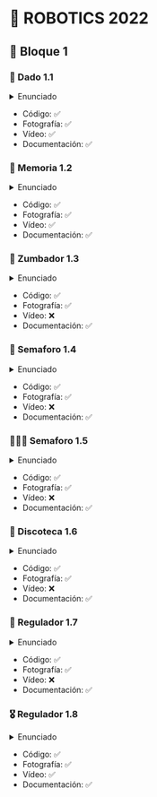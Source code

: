 # 🤖 ROBOTICS 2022

## 🦾 Bloque 1

### 🎲 Dado 1.1
<details>
    <summary>Enunciado</summary>
    <br>
    Habrá que simular un dado electrónicamente. Para ello, se utilizarán 3 LEDs y un pulsador.
    Inicialmente, todos los LEDs estarán apagados. Cuando se presione el pulsador, el sistema
    generará un número aleatorio entre 1 y 3. El número obtenido se mostrará al usuario
    encendiendo los LEDs. Los LEDs se deben situarse en línea, y deberán encenderse siempre de
    forma ordenada: primero los encendidos y luego los apagados, es decir, no mezclados.

</details>
<ul>
    <li> Código: ✅</li>
    <li> Fotografía: ✅</li>
    <li> Vídeo: ✅</li>
    <li> Documentación:  ✅</li>
</ul>

### 🧠 Memoria 1.2
<details>
    <summary>Enunciado</summary>
    <br>
    En este ejercicio se creará un juego como el «Simón». Como máximo deberá tener 3
    turnos, es decir, la secuencia más larga será de 5 colores. Sin embargo, esto tiene que ser
    modificable fácilmente a nivel de código (una variable), y mostrarlo en el vídeo.
    <br><br>
    Cuando iniciamos la aplicación se debe generar una secuencia aleatoria (de verdad y
    demostrada en el video). Esta secuencia comenzará con 3 opciones, que serán en función de la
    secuencia aleatoria que se obtuvo. Se recomiendo utilizar una estructura de datos, como puede ser array, para almacenar las secuencias. Por ejemplo, esta secuencia podría ser: Verde-RojoVerde, Verde-Verde-Verde, Rojo-Rojo-Rojo, Rojo-Verde-Verde, etc. Entre cada parpadeo se
    debe esperar un segundo. Tras esto, hay que esperar un par de segundos y comenzará el usuario
    a introducirla.<br><br>
    En este momento es cuando el usuario debe reproducir esa secuencia utilizando los
    pulsadores. Un pulsador se corresponderá al rojo y el otro al verde. Es decir, para «acertar» la
    secuencia Verde, Rojo, Verde el usuario deberá pulsar el pulsador asociado al verde una vez,
    después el pulsador asociado al rojo y tras esto el pulsador asociado al verde una vez. Cuando
    se pulse un pulsador, el LED asociado a ese pulsador se deberá iluminar.<br><br>
    Si el usuario realiza la acción correctamente, el juego sube de nivel. El incremento de nivel
    implica añadir un nuevo color generado aleatoriamente a la secuencia previa. Cada vez que el
    usuario acierta la combinación se vuelve a repetir la secuencia anterior añadiendo un parpadeo
    adicional para así ir aumentando la dificultad. ¡Ojo! Se añade un nuevo color a la secuencia
    previa, no hay que generar una nueva secuencia entera. Cuando llegué al final y el usuario
    obtenga la victoria, se mostrará un efecto de luz especial que indicará la victoria del usuario.<br><br>
    Si el usuario se equivoca y realiza una pulsación incorrecta, el juego finalizará, se mostrará
    un efecto de luz que indicará el fin de la partida (diferente al de la victoria) y se volverá a iniciar
    desde el principio. Se debe volver a generar una secuencia aleatoria inicial nueva.<br><br>
    Se debe dividir la funcionalidad del sistema en funciones. Si toda la lógica se encuentra en
    el método «loop», se restará la mitad de puntos, aunque el ejercicio esté bien.<br><br>
    ¡Cuidado! Los pulsadores necesitan de una resistencia, así que hay que añadirla, pues,
    en el caso de que quedaran conectadas directamente las corrientes positivas y negativa se haría
    un cortocircuito y se podría quemar la placa.<br><br>
    Atención: cuando se grabe el video, hay que mostrar tres secuencias/rondas, en dos
    partidas, una en la que funcione bien y otra partida en la que se falle en la segunda secuencia,
    para ver cómo se reinicia el juego. Habrá que mostrar varios inicios del primer turno para
    enseñar que el aleatorio se hizo correctamente. Si no, se descontarán puntos.

</details>
<ul>
    <li> Código: ✅</li>
    <li> Fotografía: ✅</li>
    <li> Vídeo: ✅</li>
    <li> Documentación:  ✅</li>
</ul>

### 📢 Zumbador 1.3
<details>
    <summary>Enunciado</summary>
    <br>
    Hay que ampliar el ejercicio anterior y agregar un sonido característico a cada uno de los
    LEDs utilizando el zumbador y sustituir los LEDs por un LED RGB. En lugar de utilizar 2 LEDs
    normales habrá que utilizar un LED RGB.
    <br><br>
    El sonido debe reproducirse cuando los LEDs parpadeen o cuando el usuario pulse el
    pulsador asociado a cada LED.<br><br>
    Cuando la partida finalice, y sea debido a que el usuario ha perdido hay que mostrar el
    color azul durante unos segundos. En caso de haber ganado, deberá de haber una «explosión»
    de colores
</details>
<ul>
    <li> Código: ✅</li>
    <li> Fotografía: ✅</li>
    <li> Vídeo: ❌</li>
    <li> Documentación:  ✅</li>
</ul>

### 🚥 Semaforo 1.4
<details>
    <summary>Enunciado</summary>
    <br>
    En este ejercicio hay que implementar un cruce con dos semáforos. Para ello, cuando un
    semáforo esté en verde, el otro estará en rojo. Después de un tiempo, el semáforo que está en
    verde tendrá que pasar a amarillo, y, tras unos segundos, a rojo. Tras una breve pausa para
    esperar a que los coches terminen de cruzar, el otro deberá de ponerse en verde y repetir el
    mismo proceso.

</details>
<ul>
    <li> Código: ✅</li>
    <li> Fotografía: ✅</li>
    <li> Vídeo: ❌</li>
    <li> Documentación:  ✅</li>
</ul>


### 🚥👨‍🦯 Semaforo 1.5
<details>
    <summary>Enunciado</summary>
    <br>
    Este ejercicio es una ampliación sobre el ejercicio anterior, cambiando algún componente
    y añadiendo un paso para peatones.<br><br>
    Habrá que cambiar los LEDs de los semáforos a LEDs RGB. Seguirá habiendo dos
    semáforos, pero solo uno tendrá paso para peatones.<br><br>
    Para el paso de peatones, habrá que utilizar el LED verde, el LED rojo, y el zumbador. El
    LED rojo estará encendido cuando el semáforo para coches correspondiente esté en verde.
    Cuando este esté en rojo, y después de un tiempo, para evitar atropellos, se encenderá el LED
    verde para peatones y el zumbador hará pitidos para que las personas ciegas sepan cuando
    cruzar. Cuando quede poco tiempo, el LED verde deberá de parpadear y los sonidos ir un poco
    más rápido. Una vez se ponga en rojo y tras unos segundos, se abrirá el tráfico a los coches en
    la vía correspondiente.


</details>
<ul>
    <li> Código: ✅</li>
    <li> Fotografía: ✅</li>
    <li> Vídeo: ❌</li>
    <li> Documentación:  ✅</li>
</ul>


### 🕺 Discoteca 1.6
<details>
    <summary>Enunciado</summary>
    <br>
    Se tratará de hacer un sistema para que el DJ pueda cambiar las tonalidades de las luces y el volumen a su gusto. Para ello, se usarán dos potenciómetros.<br><br>
    Un potenciómetro controlará las luces, en nuestro caso, son LEDs RGB. Cuando esté en su valor mínimo, un LED RGB estará apagado y el otro estará iluminando con todos los colores a tope. Según se vaya creciendo el valor del potenciómetro, el LED RGB apagado irá encendiéndose, haciendo una escala de colores (arcoíris y de forma libre y comenzando en 000 y terminando los colores en 255) y el segundo LED hará justamente lo contrario. En el valor central del potenciómetro ambos LEDs RGB deberán de tener la misma tonalidad.<br><br>
    El segundo potenciómetro controlará las notas musicales. El valor mínimo no hará ruido y el máximo hará una de las notas más altas en la escala musical.<br><br>
    Como se necesitarán 7 salidas digitales PWM y en el Arduino UNO solo hay 6, hay tres posibilidades para hacer este ejercicio:<br><br>
        • Pedir prestada la plaza Arduino Mega.<br>
        • Usar un transistor.<br>
        • «Trampearlo» usando una salida para dos LEDs.<br>

</details>
<ul>
    <li> Código: ✅</li>
    <li> Fotografía: ✅</li>
    <li> Vídeo: ❌</li>
    <li> Documentación:  ✅</li>
</ul>



### 🦃 Regulador 1.7
<details>
    <summary>Enunciado</summary>
    <br>
    Conectar 3 LEDs y un potenciómetro. En función del valor de entrada del potenciómetro se tendrán que encender 0, 1, 2 o los 3 LEDs de forma secuencial, empezando por el 0 y siguiendo el orden. En este caso, todos los LEDs deben encenderse siempre con la misma intensidad, es decir, estarán apagados o encendidos.<br><br>
La secuencia de encendido es: se encienda primero el A, después el B, después el C, después A y B, después B y C, después A y C, y cuando esté en el máximo valor los 3.<br><br>

</details>
<ul>
    <li> Código: ✅</li>
    <li> Fotografía: ✅</li>
    <li> Vídeo: ❌</li>
    <li> Documentación:  ✅</li>
</ul>

### 🎖️ Regulador 1.8
<details>
    <summary>Enunciado</summary>
    <br>
    Conectar 3 LEDs y un potenciómetro. En función del valor de entrada del potenciómetro se tendrán que encender 0, 1, 2 o los 3 LEDs. No obstante, en este caso, cuando más cercano esté del límite inferior, menos luminosidad tendrán los LED y cuantos más cercanos al límite superior tendrán más luminosidad. Utilizar las salidas PWM para encenderlos.<br><br>

</details>
<ul>
    <li> Código: ✅</li>
    <li> Fotografía: ✅</li>
    <li> Vídeo: ✅</li>
    <li> Documentación:  ✅</li>
</ul>

